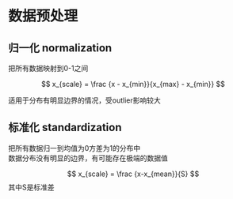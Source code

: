 # 数据预处理

## 归一化 normalization
把所有数据映射到0-1之间

$$
x_{scale} = \frac {x - x_{min}}{x_{max} - x_{min}}
$$

适用于分布有明显边界的情况，受outlier影响较大  

## 标准化 standardization

把所有数据归一到均值为0方差为1的分布中  
数据分布没有明显的边界，有可能存在极端的数据值

$$
x_{scale} = \frac {x-x_{mean}}{S}
$$
其中S是标准差